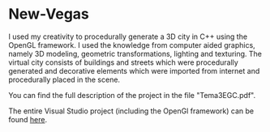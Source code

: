 # New-Vegas
I used my creativity to procedurally generate a 3D city in C++ using the OpenGL framework. I used the knowledge from computer aided graphics, namely 3D modeling, geometric transformations, lighting and texturing. The virtual city consists of buildings and streets which were procedurally generated and decorative elements which were imported from internet and procedurally placed in the scene.

You can find the full description of the project in the file "Tema3EGC.pdf".

The entire Visual Studio project (including the OpenGl framework) can be found [here](https://drive.google.com/open?id=10-PlWJHn9WpTX8JgQpqP7hNW2VhlCp0y).
